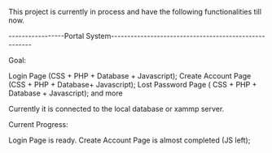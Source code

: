 This project is currently in process and have the following functionalities till now.

-----------------Portal System------------------------------------------------------

Goal:

Login Page (CSS + PHP + Database + Javascript);
Create Account Page (CSS + PHP + Database+ Javascript);
Lost Password Page ( CSS + PHP + Database + Javascript);
and more




Currently it is connected to the local database or xammp server.


Current Progress:

Login Page is ready.
Create Account Page is almost completed (JS left);



